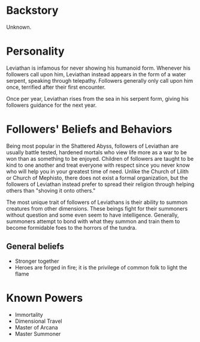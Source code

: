 # Backstory
Unknown.

# Personality
Leviathan is infamous for never showing his humanoid form. Whenever his followers call upon him, Leviathan instead appears in the form of a water serpent, speaking through telepathy. Followers generally only call upon him once, terrified after their first encounter.

Once per year, Leviathan rises from the sea in his serpent form, giving his followers guidance for the next year.

# Followers' Beliefs and Behaviors
Being most popular in the Shattered Abyss, followers of Leviathan are usually battle tested, hardened mortals who view life more as a war to be won than as something to be enjoyed.  Children of followers are taught to be kind to one another and treat everyone with respect since you never know who will help you in your greatest time of need.  Unlike the Church of Lilith or Church of Mephisto, there does not exist a formal organization, but the followers of Leviathan instead prefer to spread their religion through helping others than "shoving it onto others."

The most unique trait of followers of Leviathans is their ability to summon creatures from other dimensions.  These beings fight for their summoners without question and some even seem to have intelligence.  Generally, summoners attempt to bond with what they summon and train them to become formidable foes to the horrors of the tundra.

## General beliefs
* Stronger together
* Heroes are forged in fire; it is the privilege of common folk to light the flame

# Known Powers
* Immortality
* Dimensional Travel
* Master of Arcana
* Master Summoner
